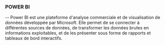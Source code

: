 ### POWER BI
-- Power BI est une plateforme d'analyse commerciale et de visualisation de données développée par Microsoft. Elle permet de se connecter à différentes sources de données, de transformer les données brutes en informations exploitables, et de les présenter sous forme de rapports et tableaux de bord interactifs.
